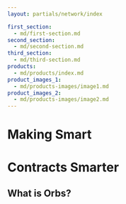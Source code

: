 ```yaml
---
layout: partials/network/index

first_section: 
  - md/first-section.md
second_section: 
  - md/second-section.md
third_section: 
  - md/third-section.md
products: 
  - md/products/index.md
product_images_1:
  - md/products-images/image1.md
product_images_2:
  - md/products-images/image2.md
---
```



# Making Smart
# Contracts Smarter

## What is Orbs?